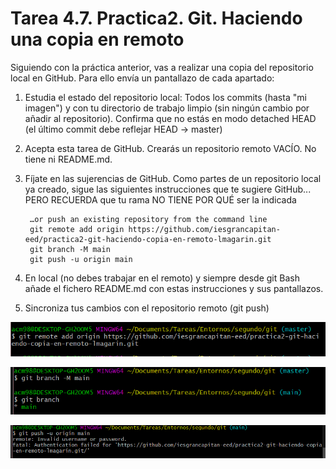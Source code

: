 # Tarea 4.7. Practica2. Git. Haciendo una copia en remoto

Siguiendo con la práctica anterior, vas a realizar una copia del repositorio local en GitHub. Para ello envía un pantallazo de cada apartado:

1. Estudia el estado del repositorio local: Todos los commits (hasta "mi imagen") y con tu directorio de trabajo limpio (sin ningún cambio por añadir al repositorio). Confirma que no estás en modo detached HEAD (el último commit debe reflejar HEAD -> master)

1. Acepta esta tarea de GitHub. Crearás un repositorio remoto VACÍO. No tiene ni README.md. 

1. Fíjate en las sujerencias de GitHub. Como partes de un repositorio local ya creado, sigue las siguientes instrucciones que te sugiere GitHub... PERO RECUERDA que tu rama NO TIENE POR QUÉ ser la indicada

        …or push an existing repository from the command line
        git remote add origin https://github.com/iesgrancapitan-eed/practica2-git-haciendo-copia-en-remoto-lmagarin.git
        git branch -M main
        git push -u origin main

1. En local (no debes trabajar en el remoto) y siempre desde git Bash añade el fichero README.md con estas instrucciones y sus pantallazos.

1. Sincroniza tus cambios con el repositorio remoto (git push)

![comando 1](./1.png)

![comando 2](./2.png)

![comando 3](./3.png)